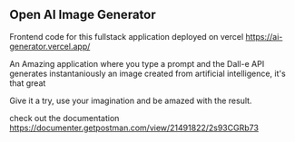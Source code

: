 <h2>Open AI Image Generator</h2>

Frontend code for this fullstack application deployed on vercel https://ai-generator.vercel.app/

<p>An Amazing application where you type a prompt and the Dall-e API generates instantaniously an image created from artificial intelligence, it's that great</p>
<p>Give it a try, use your imagination and be amazed with the result.</p>

check out the documentation https://documenter.getpostman.com/view/21491822/2s93CGRb73
